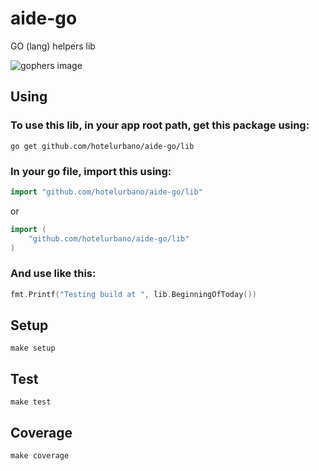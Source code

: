# aide-go
GO (lang) helpers lib

![gophers image](https://blog.pyyoshi.com/content/images/2016/09/gopherswrench.jpg)

## Using 

### To use this lib, in your app root path, get this package using:

```
go get github.com/hotelurbano/aide-go/lib
```

### In your go file, import this using:

```go
import "github.com/hotelurbano/aide-go/lib"
```

or

```go
import (
    "github.com/hotelurbano/aide-go/lib"
)
```

### And use like this:

```go
fmt.Printf("Testing build at ", lib.BeginningOfToday())
```

## Setup

```
make setup
```

## Test

```
make test
```

## Coverage

```
make coverage
```
